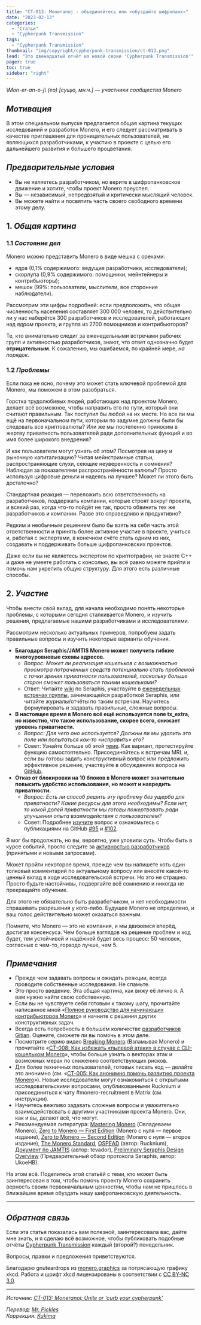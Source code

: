```yaml
---
title: "CT-013: Moneranoj - объединяйтесь или «обуздайте шифропанк»"
date: "2023-02-13"
categories:
  - "Статьи"
  - "Cypherpunk Transmission"
tags:
  - "Cypherpunk Transmission"
thumbnail: "img/copyright/cypherpunk-transmission/ct-013.png"
lead: "Это двенадцатый отчёт из новой серии 'Cypherpunk Transmission'"
pager: true
toc: true
sidebar: "right"
---
```


_\Mon-er-an-o-j\ (eo) [сущю, мн.ч.] — участники сообщества Monero_

## _Мотивация_

В этом специальном выпуске предлагается общая картина текущих исследований и разработок Monero, и его следует рассматривать в качестве приглашения для проницательных пользователей, не являющихся разработчиками, к участию в проекте с целью его дальнейшего развития и большего процветания.

## _Предварительные условия_

- Вы не являетесь разработчиком, но верите в шифропанковское движение и хотите, чтобы проект Monero преуспел.
- Вы — независимый, непредвзятый и критически мыслящий человек.
- Вы можете найти и посвятить часть своего свободного времени этому делу.

## 1. _Общая картина_

### 1.1 _Состояние дел_

Monero можно представить Monero в виде мешка с орехами:
- ядра (0,1% содержимого: ведущие разработчики, исследователи);
- скорлупа (0,9% содержимого: помощники, мейнтейнеры и контрибьюторы);
- мешок (99%: пользователи, мыслители, все сторонние наблюдатели).

Рассмотрим эти цифры подробней: если предположить, что общая численность населения составляет 300 000 человек, то действительно ли у нас наберётся 300 разработчиков и исследователей, работающих над *ядром* проекта, и группа из 2700 помощников и контрибьюторов?

Те, кто внимательно следит за еженедельными встречами рабочих групп и активностью разработчиков, знают, что ответ однозначно будет **отрицательным**. К сожалению, мы ошибаемся, по крайней мере, _на порядок_.

### 1.2 _Проблемы_

Если пока не ясно, почему это может стать ключевой проблемой для Monero, мы поможем в этом разобраться.

Горстка трудолюбивых людей, работающих над проектом Monero, делает всё возможное, чтобы направить его по пути, который они считают правильным. Так поступил бы любой на их месте. Но все ли мы ещё на первоначальном пути, которым по задумке должны были бы следовать все криптовалюты? Или же мы постепенно приносим в жертву приватность пользователей ради дополнительных функций и во имя более широкого внедрения?

И как пользователи могут узнать об этом? Посмотрев на цену и рыночную капитализацию? Читая мейнстримные статьи, распространяющие слухи, сеющие неуверенность и сомнения? Наблюдая за показателями распространённости валюты? Просто используя цифровые деньги и надеясь на лучшее? Может ли этого быть достаточно?

Стандартная реакция — переложить всю ответственность на разработчиков, поддержать компании, которые строят вокруг проекта, и всякий раз, когда что-то пойдёт не так, просто обвинить тех же разработчиков и компании. Разве это справедливо и продуктивно?

Редким и необычным решением было бы взять на себя часть этой ответственности и принять более активное участие в проекте, учиться и, работая с экспертами, в конечном счёте стать одним из них, создавать и поддерживать больше щифропанковских проектов.

Даже если вы не являетесь экспертом по криптографии, не знаете C++ и даже не умеете работать с консолью, вы всё равно можете прийти и помочь нам укрепить общую структуру. Для этого есть различные способы.

## 2. _Участие_

Чтобы внести свой вклад, для начала необходимо понять некоторые проблемы, с которыми сегодня сталкивается Monero, и изучить решения, предлагаемые нашими разработчиками и исследователями.

Рассмотрим несколько актуальных примеров, попробуем задать правильные вопросы и изучить некоторые варианты обучения.

* **Благодаря Seraphis/JAMTIS Monero может получить гибкие многоуровневые схемы адресов.**
  - _Вопрос: Может ли реализация кошельков с возможностью просмотра потраченных средств потенциально стать проблемой с точки зрения приватности пользователей, поскольку больше сторон сможет пользоваться такими кошельками?_
  - Ответ: Читайте [wiki](https://github.com/seraphis-migration/strategy/wiki) по Seraphis, участвуйте в [еженедельных встречах группы](https://monero.observer/tag/logs/), занимающейся разработкой Seraphis, или читайте журналы/отчёты по таким встречам. Научитесь формулировать и задавать правильные, сложные вопросы.
* **В настоящее время в Monero всё ещё используется поле tx_extra, но известно, что такое использование, скорее всего, снижает уровень приватности.**
  - _Вопрос: Для чего оно используется? Должны ли мы удалить это поле или попытаться как-то «исправить» его?_
  - Совет: Узнайте больше об этой [теме](https://github.com/noncesense-research-lab/monero_tx_extra/blob/master/ascii_data.md). Как вариант, протестируйте функцию самостоятельно. Присоединяйтесь к встречам MRL и, если вы готовы задать конструктивный вопрос или предложить эффективное решение, участвуйте в обсуждениях вопроса на [GitHub](https://github.com/monero-project/meta/issues/).
* **Отказ от блокировки на 10 блоков в Monero может значительно повысить удобство использования, но может и навредить приватности.**
  - _Вопрос: Есть ли способ решить эту проблему без ущерба для приватности? Какие ресурсы для этого необходимы? Если нет, то какой долей приватности мы готовы пожертвовать ради улучшения опыта взаимодействия с пользователем?_
  - Совет: Подробнее [изучите](https://monero.observer/ukoehb-invites-community-input-radical-proposal-eliminate-monero-10-block-lock/) вопрос и ознакомьтесь с публикациями на GitHub [#95](https://github.com/monero-project/research-lab/issues/95) и [#102](https://github.com/monero-project/research-lab/issues/102).

Я мог бы продолжать, но вы, вероятно, уже уловили суть. Чтобы быть в курсе событий, просто следите за [активностью разработчиков](https://monero.observer/tag/dev/) (принятыми и новыми запросами).

Может пройти некоторое время, прежде чем вы напишете хоть один толковый комментарий по актуальному вопросу или внесёте какой-то ценный вклад в ходе исследовательской встречи. Но это не страшно. Просто будьте настойчивы, подвергайте всё сомнению и никогда не прекращайте обучение.

Для этого не обязательно быть разработчиком, и нет необходимости спрашивать разрешения у кого-либо. Будущее Monero не определено, и ваш голос действительно может оказаться важным.

Помните, что Monero — это не компания, и мы движемся вперёд, достигая консенсуса. Чем больше взглядов на решение проблем и код будет, тем устойчивей и надёжней будет весь процесс: 50 человек, согласных с чем-то, гораздо лучше, чем 5.

## _Примечания_

- Прежде чем задавать вопросы и ожидать реакции, всегда проводите собственные исследования. Не спамьте.
- Это просто введение. Эта общая картина, как вижу её лично я. А вам нужно найти свою собственную.
- Если вы не чувствуете себя готовым к такому шагу, прочитайте написанное мной «[Полное руководство для начинающих контрибьюторов Monero](https://monero.observer/ultimate-guide-new-monero-contributors/)» и начните с решения других конструктивных задач.
- Всегда есть потребность в большем количестве [разработчиков Gitian](https://github.com/monero-project/monero/tree/master/contrib/gitian#gitian-building). Оцените, сможете ли вы помочь в этом деле.
- Посмотрите серию видео [Breaking Monero](https://redirect.invidious.io/playlist?list=PLsSYUeVwrHBnAUre2G_LYDsdo-tD0ov-y) (Взламывая Monero) и прочитайте «[CT-008: Как избежать «пылевой атаки» в случае с CLI-кошельком Monero](https://xmr.ru/copyright/cypherpunk-transmission/ct-008/)», чтобы больше узнать о векторах атак и возможных мерах по снижению соответствующих рисков.
- Для более техничных пользователей, готовых писать код — делайте это анонимно (см. «[CT-005: Как анонимно помочь развитию проекта Monero](https://xmr.ru/copyright/cypherpunk-transmission/ct-008/)»). Новые исследователи могут ознакомиться с открытыми исследовательскими вопросами, опубликованными Rucknium и присоединиться к чату #monero-recruitment в Matrix (см. инструкции).
- Научитесь вежливо задавать сложные вопросы и уважительно взаимодействовать с другими участниками проекта Monero. Они, как и вы, делают всё, что могут.
- Рекомендуемая литература: [Mastering Monero](https://masteringmonero.com/free-download.html) (Овладеваем Monero), [Zero to Monero — First Edition](https://getmonero.org/library/Zero-to-Monero-1-0-0.pdf) (Monero с нуля — первое издание), [Zero to Monero — Second Edition](https://getmonero.org/library/Zero-to-Monero-2-0-0.pdf) (Monero с нуля — второе издание), [The Monero Standard](https://monerostandard.com/), [OSPEAD](https://raw.githubusercontent.com/Rucknium/OSPEAD/main/OSPEAD-Fully-Specified-Estimation-Plan-PUBLIC.pdf) (автор: Rucknium), [Документ по JAMTIS](https://gist.github.com/tevador/50160d160d24cfc6c52ae02eb3d17024/) (автор: tevador), [Preliminary Seraphis Design Overview](https://gist.github.com/UkoeHB/f508a6ad973fbf85195403057e87449e) (Предварительный обзор протокола Seraphis, автор: UkoeHB).

На этом всё. Поделитесь этой статьёй с теми, кто может быть заинтересован в том, чтобы помочь проекту Monero сохранить верность своим первоначальным ценностям, чтобы нам не пришлось в ближайшее время обуздать нашу шифропанковскую деятельность.

---

## _Обратная связь_

Если эта статья показалась вам полезной, заинтересовала вас, дайте мне знать, и я сделаю всё возможное, чтобы публиковать подобные отчёты [Cypherpunk Transmission](https://monero.observer/tag/CT/) каждый (второй?) понедельник.

Вопросы, правки и предложения приветствуются.

Благодарю gnuteardrops из [monero.graphics](https://monero.graphics/) за потрясающую графику xkcd. Работа и шрифт xkcd лицензированы в соответствии с [CC BY-NC 3.0](https://github.com/ipython/xkcd-font/blob/master/LICENSE).

---

_Источник: [CT-013: Moneranoj: Unite or 'curb your cypherpunk'](https://monero.observer/cypherpunk-transmission-013-moneranoj-unite-or-curb-your-cypherpunk/)_

_Перевод: [Mr. Pickles](https://t.me/v1docq47)_  
_Коррекция: [Kukima](https://t.me/Kukima)_

